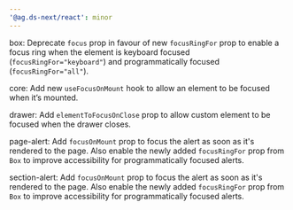 ```yaml
---
'@ag.ds-next/react': minor
---
```


box: Deprecate `focus` prop in favour of new `focusRingFor` prop to enable a focus ring when the element is keyboard focused (`focusRingFor="keyboard"`) and programmatically focused (`focusRingFor="all"`).

core: Add new `useFocusOnMount` hook to allow an element to be focused when it’s mounted.

drawer: Add `elementToFocusOnClose` prop to allow custom element to be focused when the drawer closes.

page-alert: Add `focusOnMount` prop to focus the alert as soon as it's rendered to the page. Also enable the newly added `focusRingFor` prop from `Box` to improve accessibility for programmatically focused alerts.

section-alert: Add `focusOnMount` prop to focus the alert as soon as it's rendered to the page. Also enable the newly added `focusRingFor` prop from `Box` to improve accessibility for programmatically focused alerts.
